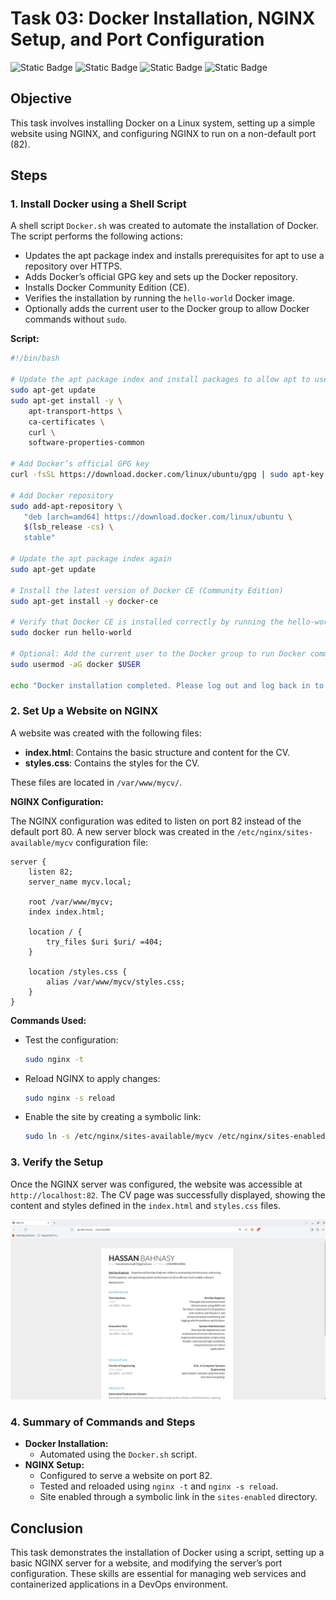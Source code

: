 # **Task 03: Docker Installation, NGINX Setup, and Port Configuration**

![Static Badge](https://img.shields.io/badge/build-Ubuntu-brightgreen?style=flat&logo=ubuntu&label=Linux&labelColor=Orange&color=red) ![Static Badge](https://img.shields.io/badge/Docker-27.0.3-skyblue?style=flat&logo=docker&label=Docker) ![Static Badge](https://img.shields.io/badge/nginx-1.18.0-grey?style=flat&logo=nginx&label=nginx&labelColor=darkgreen&color=grey) ![Static Badge](https://img.shields.io/badge/Linux-Task04-Orange?style=flat&label=DevOps&labelColor=blue&color=gray)

## **Objective**
This task involves installing Docker on a Linux system, setting up a simple website using NGINX, and configuring NGINX to run on a non-default port (82).

## **Steps**

### 1. Install Docker using a Shell Script
A shell script `Docker.sh` was created to automate the installation of Docker. The script performs the following actions:

- Updates the apt package index and installs prerequisites for apt to use a repository over HTTPS.
- Adds Docker’s official GPG key and sets up the Docker repository.
- Installs Docker Community Edition (CE).
- Verifies the installation by running the `hello-world` Docker image.
- Optionally adds the current user to the Docker group to allow Docker commands without `sudo`.

**Script:**
```bash
#!/bin/bash

# Update the apt package index and install packages to allow apt to use a repository over HTTPS
sudo apt-get update
sudo apt-get install -y \
    apt-transport-https \
    ca-certificates \
    curl \
    software-properties-common

# Add Docker’s official GPG key
curl -fsSL https://download.docker.com/linux/ubuntu/gpg | sudo apt-key add -

# Add Docker repository
sudo add-apt-repository \
   "deb [arch=amd64] https://download.docker.com/linux/ubuntu \
   $(lsb_release -cs) \
   stable"

# Update the apt package index again
sudo apt-get update

# Install the latest version of Docker CE (Community Edition)
sudo apt-get install -y docker-ce

# Verify that Docker CE is installed correctly by running the hello-world image
sudo docker run hello-world

# Optional: Add the current user to the Docker group to run Docker commands without sudo
sudo usermod -aG docker $USER

echo "Docker installation completed. Please log out and log back in to use Docker without sudo."
```

### 2. Set Up a Website on NGINX

A website was created with the following files:

- **index.html**: Contains the basic structure and content for the CV.
- **styles.css**: Contains the styles for the CV.

These files are located in `/var/www/mycv/`.

**NGINX Configuration:**

The NGINX configuration was edited to listen on port 82 instead of the default port 80. A new server block was created in the `/etc/nginx/sites-available/mycv` configuration file:

```nginx
server {
    listen 82;
    server_name mycv.local;

    root /var/www/mycv;
    index index.html;

    location / {
        try_files $uri $uri/ =404;
    }

    location /styles.css {
        alias /var/www/mycv/styles.css;
    }
}
```

**Commands Used:**
- Test the configuration:
  ```bash
  sudo nginx -t
  ```
- Reload NGINX to apply changes:
  ```bash
  sudo nginx -s reload
  ```
- Enable the site by creating a symbolic link:
  ```bash
  sudo ln -s /etc/nginx/sites-available/mycv /etc/nginx/sites-enabled/
  ```

### 3. Verify the Setup

Once the NGINX server was configured, the website was accessible at `http://localhost:82`. The CV page was successfully displayed, showing the content and styles defined in the `index.html` and `styles.css` files.

![mycv](Task3Part4.png)

### 4. Summary of Commands and Steps
- **Docker Installation:**
  - Automated using the `Docker.sh` script.
- **NGINX Setup:**
  - Configured to serve a website on port 82.
  - Tested and reloaded using `nginx -t` and `nginx -s reload`.
  - Site enabled through a symbolic link in the `sites-enabled` directory.

## Conclusion
This task demonstrates the installation of Docker using a script, setting up a basic NGINX server for a website, and modifying the server’s port configuration. These skills are essential for managing web services and containerized applications in a DevOps environment.


